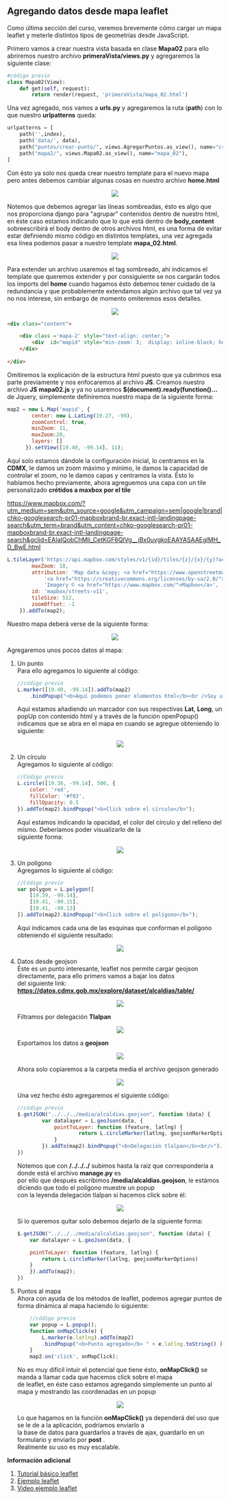 ## Agregando datos desde mapa leaflet

Como última sección del curso, veremos brevemente cómo cargar un mapa leaflet y meterle distintos tipos de geometrías desde JavaScript. 

Primero vamos a crear nuestra vista basada en clase **Mapa02** para ello abriremos nuestro archivo **primeraVista/views.py** y agregaremos la siguiente clase:
```python  
#código previo  
class Mapa02(View):
    def get(self, request):      
        return render(request, 'primeraVista/mapa_02.html')
```  

Una vez agregado, nos vamos a **urls.py** y agregaremos la ruta (**path**) con lo que nuestro **urlpatterns** queda:

```python
urlpatterns = [
    path('',index),
    path('data/', data),
	path("puntos/crear-punto/", views.AgregarPuntos.as_view(), name="crear_punto"),
	path("mapa2/", views.Mapa02.as_view(), name="mapa_02"),
]
```
Con ésto ya solo nos queda crear nuestro template para el nuevo mapa pero antes debemos cambiar algunas cosas en nuestro archivo **home.html**  

<p align="center"> 
<img src="../img/block-content.png">
</p>  

Notemos que debemos agregar las líneas sombreadas, ésto es algo que nos proporciona django para "agrupar" contenidos dentro de nuestro html, en éste caso estamos indicando que lo que está dentro de **body_content** sobreescribirá el body dentro de otros archivos html, es una forma de evitar estar definiendo mismo código en distintos templates, una vez agregada esa línea podemos pasar a nuestro template **mapa_02.html**.  


<p align="center"> 
<img src="../img/block-content.png">
</p>  

Para extender un archivo usaremos el tag sombreado, ahí indicamos el template que queremos extender y por consiguiente se nos cargarán todos los imports del **home** cuando hagamos ésto debemos tener cuidado de la redundancia y que probablemente extendamos algún archivo que tal vez ya no nos interese, sin embargo de momento omiteremos esos detalles.  

<p align="center"> 
<img src="../img/mapa_02-html.png">
</p>    

```html
<div class="content">

	<div class ='mapa-2' style="text-align: center;">
        <div  id="mapid" style="min-zoom: 3;  display: inline-block; height: 500px; width: 550px;"></div>    
    </div>
	
</div>

```
Omitiremos la explicación de la estructura html puesto que ya cubrimos esa parte previamente y nos enfocaremos al archivo **JS**.
Creamos nuestro archivo **JS**  **mapa02.js** y  ya no usaremos  **$(document).ready(function()...** de Jquery, simplemente definiremos nuestro mapa de la siguiente forma:  

```javascript
map2 = new L.Map('mapid', {
        center: new L.LatLng(19.27, -99),
        zoomControl: true,
        minZoom: 11,
        maxZoom:20,
        layers: []
      }).setView([19.40, -99.14], 11);
```  

Aquí solo estamos dándole la configuración inicial, lo centramos en la **CDMX**, le damos un zoom máximo y mínimo, le damos la capacidad de controlar el zoom, no le damos capas y centramos la vista. Ésto lo habíamos hecho previamente, ahora agreguemos una capa con un tile personalizado **crétidos a maxbox por el tile**   

https://www.mapbox.com/?utm_medium=sem&utm_source=google&utm_campaign=sem|google|brand|chko-googlesearch-pr01-mapboxbrand-br.exact-intl-landingpage-search&utm_term=brand&utm_content=chko-googlesearch-pr01-mapboxbrand-br.exact-intl-landingpage-search&gclid=EAIaIQobChMIi_CetKGF6QIVg__jBx0uvgkoEAAYASAAEgIMH_D_BwE.html




```javascript
L.tileLayer('https://api.mapbox.com/styles/v1/{id}/tiles/{z}/{x}/{y}?access_token=pk.eyJ1IjoibWFwYm94IiwiYSI6ImNpejY4NXVycTA2emYycXBndHRqcmZ3N3gifQ.rJcFIG214AriISLbB6B5aw', {
		maxZoom: 18,
		attribution: 'Map data &copy; <a href="https://www.openstreetmap.org/">OpenStreetMap</a> contributors, ' +
			'<a href="https://creativecommons.org/licenses/by-sa/2.0/">CC-BY-SA</a>, ' +
			'Imagery © <a href="https://www.mapbox.com/">Mapbox</a>',
		id: 'mapbox/streets-v11',
		tileSize: 512,
		zoomOffset: -1
	}).addTo(map2);
```  
Nuestro mapa deberá verse de la siguiente forma:  

<p align="center"> 
<img src="../img/mapa_02_inicial.png">
</p>  

Agregaremos unos pocos datos al mapa: 
1. Un punto   
	Para ello agregamos lo siguiente al código:  
	```javascript  
	//código previo
	L.marker([19.40, -99.14]).addTo(map2)
		.bindPopup("<b>Aquí podemos poner elementos html</b><br />Soy un popup.").openPopup();
	```   
	Aquí estamos añadiendo un marcador con sus respectivas **Lat**, **Long**, un popUp con contenido html y
	a través de la función openPopup() indicamos que se abra en el mapa en cuando se agregue obteniendo lo siguiente:  
	
	<p align="center"> 
	<img src="../img/marcador_mapa02.png">
	</p>
2. Un círculo  
	Agregamos lo siguiente al código:  
	```javascript  
	//Código previo
	L.circle([19.36, -99.14], 500, {
		color: 'red',
		fillColor: '#f03',
		fillOpacity: 0.5
	}).addTo(map2).bindPopup("<b>Click sobre el círculo</b>");
	```     
	Aquí estamos indicando la opacidad, el color del círculo y del relleno del mismo. Deberíamos poder visualizarlo de la  
	siguiente forma: 
	
	<p align="center"> 
	<img src="../img/circulo_mapa02.png">
	</p>
	
	
3. Un polígono  
	Agregamos lo siguiente al código:  
	```javascript  
	//Código previo
	var polygon = L.polygon([
	    [19.39, -99.14],
	    [19.41, -99.15],
	    [19.41, -99.13]
	]).addTo(map2).bindPopup("<b>Click sobre el polígono</b>");
	```   
	Aquí indicamos cada una de las esquinas que conforman el polígono obteniendo el siguiente resultado:  
	 <p align="center"> 
	<img src="../img/poligono_mapa02.png">
	</p>
	
4. Datos desde geojson  
	Éste es un punto interesante, leaflet nos permite cargar geojson directamente, para ello primero vamos a bajar los datos  
	del siguiente link: **https://datos.cdmx.gob.mx/explore/dataset/alcaldias/table/**  
	
	<p align="center"> 
	<img src="../img/geojson_mapa02_ini.png">
	</p>  
	
	Filtramos por delegación **Tlalpan** 
	
	<p align="center"> 
	<img src="../img/circulo_mapa02.png">
	</p>  
	
	Exportamos los datos a **geojson**  
	
	<p align="center"> 
	<img src="../img/geojson_mapa02_ini.png">
	</p>  
	Ahora solo copiaremos a la carpeta media el archivo geojson generado  
	
	<p align="center"> 
	<img src="../img/alcaldias.png">
	</p>  
	Una vez hecho ésto agregaremos el siguiente código:   
	
	```javascript    
	//código previo
	$.getJSON("../../../media/alcaldias.geojson", function (data) {
    		var datalayer = L.geoJson(data, { 
        		pointToLayer: function (feature, latlng) {
            			return L.circleMarker(latlng, geojsonMarkerOptions)
        		}	
    		}).addTo(map2).bindPopup("<b>Delegación tlalpan</b><br/>").openPopup();
	})
	```
	Notemos que con **/../../../** subimos hasta la raiz que correspondería a donde está el archivo **manage.py** es  
	por ello que después escribimos **/media/alcaldias.geojson**, le estámos diciendo que todo el polígono muestre un popup  
	con la leyenda delegación tlalpan si hacemos click sobre él:  
	
	<p align="center"> 
	<img src="../img/tlalpan.png">
	</p>  
	Si lo queremos quitar solo debemos dejarlo de la siguiente forma:  
	
	```javascript  
	$.getJSON("../../../media/alcaldias.geojson", function (data) {
	    var datalayer = L.geoJson(data, {

		pointToLayer: function (feature, latlng) {
		    return L.circleMarker(latlng, geojsonMarkerOptions)
		}
	    }).addTo(map2);
	})
	```  
5. Puntos al mapa  
	Ahora con ayuda de los métodos de leaflet, podemos agregar puntos de forma dinámica al mapa haciendo lo siguiente:  
	```javascript  
		//código previo
		var popup = L.popup();
		function onMapClick(e) {
			L.marker(e.latlng).addTo(map2)
			.bindPopup("<b>Punto agregado</b> " + e.latlng.toString() ).openPopup();
		}
		map2.on('click', onMapClick);
	```   
	
	No es muy dificil intuir el potencial que tiene ésto, **onMapClick()** se manda a llamar cada que hacemos click sobre el mapa  
	de leaflet, en éste caso estamos agregando simplemente un punto al mapa y mostrando las coordenadas en un popup  
	
	
	<p align="center"> 
	<img src="../img/final.png">
	</p>   
	
	Lo que hagamos en la función **onMapClick()** ya dependerá del uso que se le de a la aplicación, podríamos enviarlo a   
	la base de datos para guardarlos a través de ajax, guardarlo en un formulario y enviarlo por **post** .   
	Realmente su uso es muy escalable.

**Información adicional**  

1. [Tutorial básico leaflet](https://leafletjs.com/examples/quick-start/)      
2. [Ejemplo leaflet](https://www.wrld3d.com/wrld.js/latest/docs/examples/adding-a-leaflet-polygon/)   
3. [Video ejemplo leaflet](https://www.youtube.com/watch?v=OYjFR_CGV8o/)  
 
